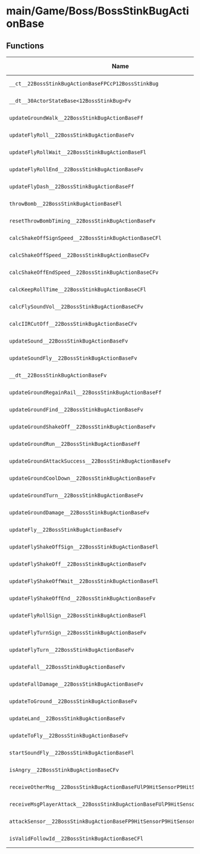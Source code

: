 # main/Game/Boss/BossStinkBugActionBase

## Functions

| Name | Address | Match % |
|------|---------|---------|
| `__ct__22BossStinkBugActionBaseFPCcP12BossStinkBug` | `0x8003D1D8` | :x: (0.0%) |
| `__dt__30ActorStateBase<12BossStinkBug>Fv` | `0x8003D2AC` | :x: (0.0%) |
| `updateGroundWalk__22BossStinkBugActionBaseFf` | `0x8003D308` | :x: (0.0%) |
| `updateFlyRoll__22BossStinkBugActionBaseFv` | `0x8003D388` | :x: (0.0%) |
| `updateFlyRollWait__22BossStinkBugActionBaseFl` | `0x8003D410` | :x: (0.0%) |
| `updateFlyRollEnd__22BossStinkBugActionBaseFv` | `0x8003D4A8` | :x: (0.0%) |
| `updateFlyDash__22BossStinkBugActionBaseFf` | `0x8003D530` | :x: (0.0%) |
| `throwBomb__22BossStinkBugActionBaseFl` | `0x8003D648` | :x: (0.0%) |
| `resetThrowBombTiming__22BossStinkBugActionBaseFv` | `0x8003D6A0` | :x: (0.0%) |
| `calcShakeOffSignSpeed__22BossStinkBugActionBaseCFl` | `0x8003D6AC` | :x: (0.0%) |
| `calcShakeOffSpeed__22BossStinkBugActionBaseCFv` | `0x8003D70C` | :x: (0.0%) |
| `calcShakeOffEndSpeed__22BossStinkBugActionBaseCFv` | `0x8003D758` | :x: (0.0%) |
| `calcKeepRollTime__22BossStinkBugActionBaseCFl` | `0x8003D7A4` | :x: (0.0%) |
| `calcFlySoundVol__22BossStinkBugActionBaseCFv` | `0x8003D8B8` | :x: (0.0%) |
| `calcIIRCutOff__22BossStinkBugActionBaseCFv` | `0x8003D9D4` | :x: (0.0%) |
| `updateSound__22BossStinkBugActionBaseFv` | `0x8003DA34` | :x: (0.0%) |
| `updateSoundFly__22BossStinkBugActionBaseFv` | `0x8003DAE0` | :x: (0.0%) |
| `__dt__22BossStinkBugActionBaseFv` | `0x8003DB9C` | :x: (0.0%) |
| `updateGroundRegainRail__22BossStinkBugActionBaseFf` | `0x8003DBF4` | :x: (0.0%) |
| `updateGroundFind__22BossStinkBugActionBaseFv` | `0x8003DCAC` | :x: (0.0%) |
| `updateGroundShakeOff__22BossStinkBugActionBaseFv` | `0x8003DD30` | :x: (0.0%) |
| `updateGroundRun__22BossStinkBugActionBaseFf` | `0x8003DDB8` | :x: (0.0%) |
| `updateGroundAttackSuccess__22BossStinkBugActionBaseFv` | `0x8003DE8C` | :x: (0.0%) |
| `updateGroundCoolDown__22BossStinkBugActionBaseFv` | `0x8003DF40` | :x: (0.0%) |
| `updateGroundTurn__22BossStinkBugActionBaseFv` | `0x8003E010` | :x: (0.0%) |
| `updateGroundDamage__22BossStinkBugActionBaseFv` | `0x8003E0E4` | :x: (0.0%) |
| `updateFly__22BossStinkBugActionBaseFv` | `0x8003E1DC` | :x: (0.0%) |
| `updateFlyShakeOffSign__22BossStinkBugActionBaseFl` | `0x8003E24C` | :x: (0.0%) |
| `updateFlyShakeOff__22BossStinkBugActionBaseFv` | `0x8003E320` | :x: (0.0%) |
| `updateFlyShakeOffWait__22BossStinkBugActionBaseFl` | `0x8003E3C4` | :x: (0.0%) |
| `updateFlyShakeOffEnd__22BossStinkBugActionBaseFv` | `0x8003E45C` | :x: (0.0%) |
| `updateFlyRollSign__22BossStinkBugActionBaseFl` | `0x8003E4EC` | :x: (0.0%) |
| `updateFlyTurnSign__22BossStinkBugActionBaseFv` | `0x8003E5B0` | :x: (0.0%) |
| `updateFlyTurn__22BossStinkBugActionBaseFv` | `0x8003E650` | :x: (0.0%) |
| `updateFall__22BossStinkBugActionBaseFv` | `0x8003E724` | :x: (0.0%) |
| `updateFallDamage__22BossStinkBugActionBaseFv` | `0x8003E814` | :x: (0.0%) |
| `updateToGround__22BossStinkBugActionBaseFv` | `0x8003E910` | :x: (0.0%) |
| `updateLand__22BossStinkBugActionBaseFv` | `0x8003EADC` | :x: (0.0%) |
| `updateToFly__22BossStinkBugActionBaseFv` | `0x8003EB70` | :x: (0.0%) |
| `startSoundFly__22BossStinkBugActionBaseFl` | `0x8003ECCC` | :x: (0.0%) |
| `isAngry__22BossStinkBugActionBaseCFv` | `0x8003EEF8` | :x: (0.0%) |
| `receiveOtherMsg__22BossStinkBugActionBaseFUlP9HitSensorP9HitSensor` | `0x8003EF00` | :x: (0.0%) |
| `receiveMsgPlayerAttack__22BossStinkBugActionBaseFUlP9HitSensorP9HitSensor` | `0x8003EF08` | :x: (0.0%) |
| `attackSensor__22BossStinkBugActionBaseFP9HitSensorP9HitSensor` | `0x8003EF10` | :x: (0.0%) |
| `isValidFollowId__22BossStinkBugActionBaseCFl` | `0x8003EF14` | :x: (0.0%) |